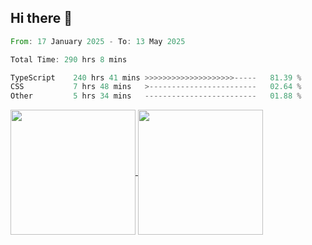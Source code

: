 ## Hi there 👋
<!--START_SECTION:waka-->

```rust
From: 17 January 2025 - To: 13 May 2025

Total Time: 290 hrs 8 mins

TypeScript    240 hrs 41 mins >>>>>>>>>>>>>>>>>>>>-----   81.39 %
CSS           7 hrs 48 mins   >------------------------   02.64 %
Other         5 hrs 34 mins   -------------------------   01.88 %
```

<!--END_SECTION:waka-->

<a href="https://github.com/anuraghazra/github-readme-stats">
  <img height=200 align="center" src="https://github-readme-stats.vercel.app/api/top-langs/?username=paulgeorge35&layout=donut&langs_count=5&theme=transparent" />
</a>
<a href="https://github.com/anuraghazra/convoychat">
  <img height=200 align="center" src="https://github-readme-stats.vercel.app/api?username=paulgeorge35&show_icons=true&show=prs_merged&theme=transparent&rank_icon=github" />
</a>
